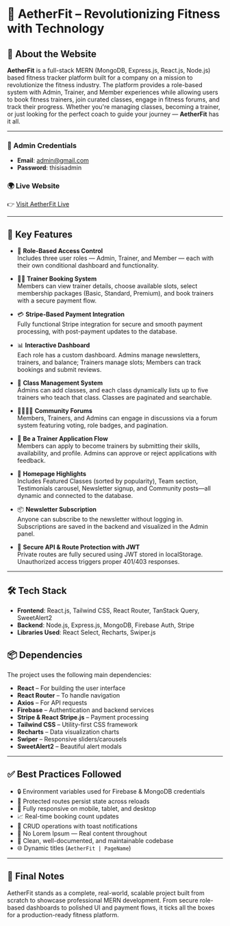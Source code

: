 # 🌟 AetherFit – Revolutionizing Fitness with Technology

## 🧾 About the Website

**AetherFit** is a full-stack MERN (MongoDB, Express.js, React.js, Node.js) based fitness tracker platform built for a company on a mission to revolutionize the fitness industry. The platform provides a role-based system with Admin, Trainer, and Member experiences while allowing users to book fitness trainers, join curated classes, engage in fitness forums, and track their progress. Whether you're managing classes, becoming a trainer, or just looking for the perfect coach to guide your journey — **AetherFit** has it all.

---

### 🔐 Admin Credentials
- **Email**: admin@gmail.com  
- **Password**: thisisadmin  

### 🌍 Live Website
👉 [Visit AetherFit Live](https://atherfit-1.web.app)

---

## 🚀 Key Features

- 💪 **Role-Based Access Control**  
  Includes three user roles — Admin, Trainer, and Member — each with their own conditional dashboard and functionality.

- 🧑‍🏫 **Trainer Booking System**  
  Members can view trainer details, choose available slots, select membership packages (Basic, Standard, Premium), and book trainers with a secure payment flow.

- 💳 **Stripe-Based Payment Integration**  
  Fully functional Stripe integration for secure and smooth payment processing, with post-payment updates to the database.

- 📊 **Interactive Dashboard**  
  Each role has a custom dashboard. Admins manage newsletters, trainers, and balance; Trainers manage slots; Members can track bookings and submit reviews.

- 🧾 **Class Management System**  
  Admins can add classes, and each class dynamically lists up to five trainers who teach that class. Classes are paginated and searchable.

- 👨‍👩‍👧‍👦 **Community Forums**  
  Members, Trainers, and Admins can engage in discussions via a forum system featuring voting, role badges, and pagination.

- 📝 **Be a Trainer Application Flow**  
  Members can apply to become trainers by submitting their skills, availability, and profile. Admins can approve or reject applications with feedback.

- 🌟 **Homepage Highlights**  
  Includes Featured Classes (sorted by popularity), Team section, Testimonials carousel, Newsletter signup, and Community posts—all dynamic and connected to the database.

- 📦 **Newsletter Subscription**  
  Anyone can subscribe to the newsletter without logging in. Subscriptions are saved in the backend and visualized in the Admin panel.

- 🔐 **Secure API & Route Protection with JWT**  
  Private routes are fully secured using JWT stored in localStorage. Unauthorized access triggers proper 401/403 responses.

---

## 🛠️ Tech Stack

- **Frontend**: React.js, Tailwind CSS, React Router, TanStack Query, SweetAlert2  
- **Backend**: Node.js, Express.js, MongoDB, Firebase Auth, Stripe  
- **Libraries Used**: React Select, Recharts, Swiper.js




## 📦 Dependencies

The project uses the following main dependencies:

- **React** – For building the user interface  
- **React Router** – To handle navigation  
- **Axios** – For API requests  
- **Firebase** – Authentication and backend services  
- **Stripe & React Stripe.js** – Payment processing  
- **Tailwind CSS** – Utility-first CSS framework  
- **Recharts** – Data visualization charts  
- **Swiper** – Responsive sliders/carousels  
- **SweetAlert2** – Beautiful alert modals  


---

## ✅ Best Practices Followed

- 🔒 Environment variables used for Firebase & MongoDB credentials  
- 🔁 Protected routes persist state across reloads  
- 📱 Fully responsive on mobile, tablet, and desktop  
- 📈 Real-time booking count updates  
- 📣 CRUD operations with toast notifications  
- 📛 No Lorem Ipsum — Real content throughout  
- 🧠 Clean, well-documented, and maintainable codebase  
- 🌐 Dynamic titles  (`AetherFit | PageName`)

---

## 👏 Final Notes

AetherFit stands as a complete, real-world, scalable project built from scratch to showcase professional MERN development. From secure role-based dashboards to polished UI and payment flows, it ticks all the boxes for a production-ready fitness platform.



